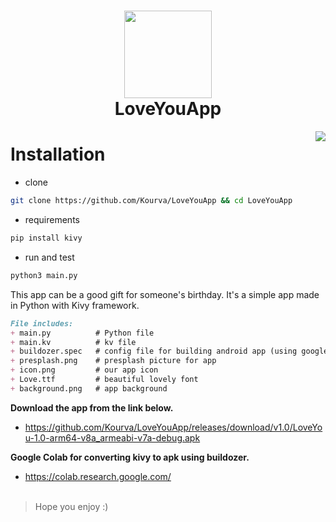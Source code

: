 <h1 align="center">
    <img align="center" src="https://user-images.githubusercontent.com/118578799/212336654-f13fc3ce-db55-47fb-b06c-b51aff05b20f.png" width=140 height=140 />
    <br>LoveYouApp
</h1>

<img align="right" src="https://user-images.githubusercontent.com/118578799/212336485-95d38c4b-6822-48c6-89c4-6c678c14b1ef.png" />

# Installation
+ clone
```bash
git clone https://github.com/Kourva/LoveYouApp && cd LoveYouApp
```
+ requirements
```bash
pip install kivy
```
+ run and test
```bash
python3 main.py
```

This app can be a good gift for someone's birthday.
It's a simple app made in Python with Kivy framework.
```markdown
File includes:
+ main.py          # Python file
+ main.kv          # kv file
+ buildozer.spec   # config file for building android app (using google colab)
+ presplash.png    # presplash picture for app
+ icon.png         # our app icon
+ Love.ttf         # beautiful lovely font
+ background.png   # app background
```
**Download the app from the link below.**
+ https://github.com/Kourva/LoveYouApp/releases/download/v1.0/LoveYou-1.0-arm64-v8a_armeabi-v7a-debug.apk <br>

**Google Colab for converting kivy to apk using buildozer.**
+ https://colab.research.google.com/
<br><br>
> Hope you enjoy :)

